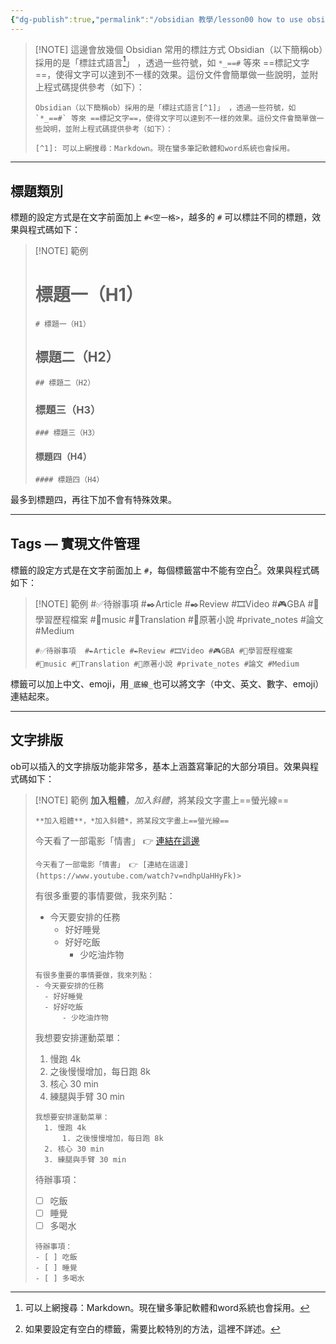 ```yaml
---
{"dg-publish":true,"permalink":"/obsidian 教學/lesson00 how to use obsidian/","title":"L0 Obisdian 用法","tags":["🪨自籌Obsidian工作坊","🎯學習歷程檔案"],"created":"2025-05-10T22:22:49.000+08:00","updated":"2025-06-22T13:26:19.000+08:00"}
---
```




> [!NOTE] 這邊會放幾個 Obsidian 常用的標註方式
>  Obsidian（以下簡稱ob）採用的是「標註式語言[^1]」 ，透過一些符號，如 `*_==#` 等來 ==標記文字==，使得文字可以達到不一樣的效果。這份文件會簡單做一些說明，並附上程式碼提供參考（如下）：
>  
>  ```
>  Obsidian（以下簡稱ob）採用的是「標註式語言[^1]」 ，透過一些符號，如 `*_==#` 等來 ==標記文字==，使得文字可以達到不一樣的效果。這份文件會簡單做一些說明，並附上程式碼提供參考（如下）：
>  
>  [^1]: 可以上網搜尋：Markdown。現在蠻多筆記軟體和word系統也會採用。
>  ```

---

## 標題類別

標題的設定方式是在文字前面加上 `#<空一格>`，越多的 `#` 可以標註不同的標題，效果與程式碼如下：


> [!NOTE] 範例
> # 標題一（H1）
> ```
> # 標題一（H1）
> ```
> ## 標題二（H2）
> ```
> ## 標題二（H2）
> ```
> ### 標題三（H3）
> ```
> ### 標題三（H3）
> ```
> #### 標題四（H4）
> ```
> #### 標題四（H4）

最多到標題四，再往下加不會有特殊效果。

---

## Tags –– 實現文件管理

標籤的設定方式是在文字前面加上 `#`，每個標籤當中不能有空白[^2]。效果與程式碼如下：


> [!NOTE] 範例
> #✅待辦事項  #✒️Article #✒️Review #🎞️Video #🎮GBA #🎯學習歷程檔案 #🎵music #📑Translation #📕原著小說 #private_notes #論文 #Medium 
> ```
> #✅待辦事項  #✒️Article #✒️Review #🎞️Video #🎮GBA #🎯學習歷程檔案 #🎵music #📑Translation #📕原著小說 #private_notes #論文 #Medium 
> ```

標籤可以加上中文、emoji，用`_底線_`也可以將文字（中文、英文、數字、emoji）連結起來。

---


## 文字排版
ob可以插入的文字排版功能非常多，基本上涵蓋寫筆記的大部分項目。效果與程式碼如下：


> [!NOTE] 範例
> **加入粗體**，*加入斜體*，將某段文字畫上==螢光線==
> ```
> **加入粗體**，*加入斜體*，將某段文字畫上==螢光線==
> ```
> 今天看了一部電影「情書」 👉 [連結在這邊](https://www.youtube.com/watch?v=ndhpUaHHyFk)
> ```
> 今天看了一部電影「情書」 👉 [連結在這邊](https://www.youtube.com/watch?v=ndhpUaHHyFk)> 
> ```
> 有很多重要的事情要做，我來列點：
> - 今天要安排的任務
> 	- 好好睡覺
> 	- 好好吃飯
> 		- 少吃油炸物
> ```
> 有很多重要的事情要做，我來列點：
> - 今天要安排的任務
> 	- 好好睡覺
> 	- 好好吃飯
> 		- 少吃油炸物 
> ```
> 我想要安排運動菜單：
> 1. 慢跑 4k
> 	1. 之後慢慢增加，每日跑 8k
> 2. 核心 30 min
> 3. 練腿與手臂 30 min
> 
> 
> ```
> 我想要安排運動菜單：
> 	1. 慢跑 4k
> 		1. 之後慢慢增加，每日跑 8k
> 	2. 核心 30 min
> 	3. 練腿與手臂 30 min
> ```
> 
> 待辦事項：
> - [ ] 吃飯
> - [ ] 睡覺
> - [ ] 多喝水
> 
> ```
> 待辦事項：
> - [ ] 吃飯
> - [ ] 睡覺
> - [ ] 多喝水
> ```


[^1]: 可以上網搜尋：Markdown。現在蠻多筆記軟體和word系統也會採用。
[^2]: 如果要設定有空白的標籤，需要比較特別的方法，這裡不詳述。


